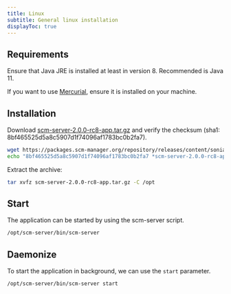 ```yaml
---
title: Linux
subtitle: General linux installation
displayToc: true
---
```

## Requirements

Ensure that Java JRE is installed at least in version 8.
Recommended is Java 11.

If you want to use [Mercurial](https://www.mercurial-scm.org/), ensure it is installed on your machine.

## Installation

Download [scm-server-2.0.0-rc8-app.tar.gz](https://packages.scm-manager.org/repository/releases/content/sonia/scm/scm-server/2.0.0-rc8/scm-server-2.0.0-rc8-app.tar.gz)
and verify the checksum (sha1: 8bf465525d5a8c5907d1f74096af1783bc0b2fa7).

```bash
wget https://packages.scm-manager.org/repository/releases/content/sonia/scm/scm-server/2.0.0-rc8/scm-server-2.0.0-rc8-app.tar.gz
echo "8bf465525d5a8c5907d1f74096af1783bc0b2fa7 *scm-server-2.0.0-rc8-app.tar.gz" | sha1sum -c -
```

Extract the archive:

```bash
tar xvfz scm-server-2.0.0-rc8-app.tar.gz -C /opt
```

## Start

The application can be started by using the scm-server script.

```bash
/opt/scm-server/bin/scm-server
```

## Daemonize

To start the application in background, we can use the `start` parameter.

```bash
/opt/scm-server/bin/scm-server start
```
